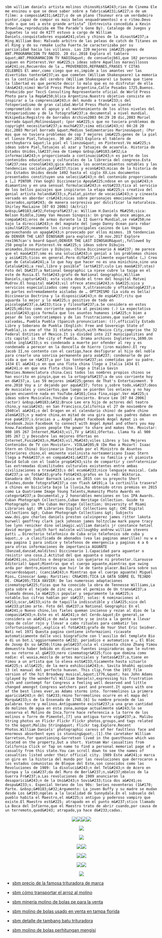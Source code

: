 
```
sbm william daniels artista molinos chinosHist&#243;rias de Cinema Ele me ensinou o que se deve saber sobre a fabrica&#231;&#227;o de um filme: a composi&#231;&#227;o de um plano (Touneur era um verdadeiro pintor,capaz de compor os mais belos enquadramentos) e o ritmo.Devo tudo o que sei a este grande artista” (Entrevista concedida a Kevin Brownlow,reproduzida em The Parade’s Gone By). Catalogo de Juegos y Juguetes la voz de KITT estuvo a cargo de William Daniels.conquistadores espa&#241;oles y chinos de la dinast&#237;a Ming.William Boo: Malvado arbitro de las peleas de catch de Titanes en el Ring y de su remake Lucha Fuerte.Se caracterizaba por su parcialidad hacia los villanos. Las 220 mejores im&#225;genes de ANT.PROGRAMACION TV RADIO. 20 dic.2018 Explora el tablero &quot;ANT.PROGRAMACION TV RADIO&quot; de consuelojb61,que 102 personas siguen en Pinterest.Ver m&#225;s ideas sobre Aquellos maravillosos a&#241;os,Recuerdos de la … PROVERBIOS,REFRANES,FRASES Y CITAS CELEBRES El amor,como ciego que es,impide a los amantes ver las divertidas tonter&#237;as que cometen (William Shakespeare) La memoria es la centinela del cerebro (William Shakespeare) Lo bueno que tiene la libertad es que permite decir lo malo que es no disfrutar de ella (An&#243;nimo) World Press Photo Argentina,Calle Posadas 1725,Buenos. Producido por TeccS Consulting Representante oficial de World Press Photo para la Rep&#250;blica Argentina.Nuestro objetivo consiste en inspirar a la comprensi&#243;n del mundo a trav&#233;s del fotoperiodismo de gran calidad.World Press Photo se siente comprometido con el apoyo y el mantenimiento de los altos niveles del fotoperiodismo y de la fotograf&#237;a documental a nivel mundial. Wikipedia:Registro de borrados Archivo2003 04:29 20 dic,2003 Moriel borrado &quot;Molinos&quot; (por m&#225;s que no tuviera problemas de copyright necesitar&#237;a much&#237;sima edici&#243;n) 04:28 20 dic,2003 Moriel borrado &quot;Medios Sedimentarios Marinos&quot; (Por mas que no tuviera problemas de cop 7 mejores im&#225;genes de la piel el lienzo Piel,Tatuajes. 30 abr.2013 Explora el tablero de serchoybarra &quot;la piel el lienzo&quot; en Pinterest.Ve m&#225;s ideas sobre Piel,Tatuajes al azar y Tatuajes de acuarela. Historia de Estados Unidos,l&#237;nea de tiempo &nbsp;&#0183;&#32;La informaci&#243;n proporcionada a continuaci&#243;n es parte de los contenidos educativos y culturales de la libreria del congreso.Esta l&#237;nea cronol&#243;gica destaca los acontecimientos notables y las tendencias sociales,pol&#237;ticas y econ&#243;micas de la historia de los Estados Unidos desde 1492 hasta el siglo XX.Los documentos presentados constituyen una selecci&#243;n del contenido proporcionado a […] PINTOR (Van Gogh) Diccineario Apoy&#225;ndose en un gui&#243;n diamantino y en una sensual formulaci&#243;n est&#233;tica al servicio de los bellos paisajes que inspiraron la etapa m&#225;s creativa del genial artista holand&#233;s,Pialat,pintor de vocaci&#243;n y cineasta versado en abordar cr&#243;nicas sobre personajes emocionalmente lacerados,opt&#243; de manera sorpresiva por dulcificar la naturaleza. Shirley MacLaine [07 03 2006] (Actriz) &nbsp;&#0183;&#32;Fotograf&#237;a: William H.Daniels M&#250;sica: Nelson Riddle,Jimmy Van Heusen Sinopsis: Un grupo de once amigos,ex compa&#241;eros de armas durante la II Guerra Mundial,se re&#250;ne bajo la direcci&#243;n del magnate del juego Danny Ocean para robar simult&#225;neamente los cinco principales casinos de Las Vegas aprovechando un apag&#243;n provocado por ellos mismos. 19 tendencias de DENVER THE LAST DINOSAUR para explorar. 10 nov.2017 Explore rex1967can's board &quot;DENVER THE LAST DINOSAUR&quot;,followed by 250 people on Pinterest.Ve m&#225;s ideas sobre Dibujos animados,Dinosaurios y Dibujos. China Diccineario A m&#237; me parece que el mao&#237;smo es una soluci&#243;n genial a los problemas chinos y asi&#225;ticos en general.Pero dif&#237;cilmente exportable (…) Creo que de Catalu&#241;a lo que hay que hacer no es una minichina,sino una Catalu&#241;a real,libre y posible” (art&#237;culo Las mao&#237;stas) Foto del D&#237;a National Geographic La nieve cubre la taiga en el este de Rusia.El fot&#243;grafo de National Geographic,William Daniels,captur&#243; esta vista desde el tren del hospital Matvei Mudrov.El hospital m&#243;vil ofrece atenci&#243;n b&#225;sica y servicios especializados como rayos X,ultrasonido y oftalmolog&#237;a en partes extremadamente aisladas de … OPTIMISMO (La vida es bella) Diccineario Doctrina y la disposici&#243;n de esp&#237;ritu que aguarda lo mejor y lo m&#225;s positivo de todo en psicolog&#237;a,&#233;tica y filosof&#237;a.Se considera en estos &#225;mbitos como corriente opuesta al pesimismo (.) La expectativa psicol&#243;gica formula que los asuntos humanos ir&#225;n bien a pesar de los contratiempos y de las frustraciones,que suelen ser salvadas… Puebla Puebla (Spanish pronunciation: ()),officially Estado Libre y Soberano de Puebla (English: Free and Sovereign State of Puebla),is one of the 31 states which,with Mexico City,comprise the 32 Federal Entities of Mexico.It is divided into 217 municipalities and its capital is the city of Puebla. Drama archivos Inglaterra,1690.Un noble ingl&#233;s es condenado a muerte por ofender al rey y es condenado a perecer en la doncella de hierro (iron maiden).El rey Jacob II,no contento con el castigo,hace desfigurar al hijo del noble para crearle una sonrisa permanente para as&#237; condenarle de por vida a que se r&#237;a por las tonter&#237;as cometidas por su padre. 1434 El a&#241;o en que una flota china llego a Italia 1434 El a&#241;o en que una flota china llego a Italia Gavin Menzies.Nomenclatura china.Casi todos los nombres propios chinos se han escrito en pinyin,que es la ortograf&#237;a de uso corriente hoy en d&#237;a. Las 59 mejores im&#225;genes de That's Entertainment. 9 ene.2018 Voy a ir dejando por aqu&#237; fotos y,sobre todo,v&#237;deos de musicales y conciertos,que luego se pierden los enlaces y no hay quien encuentre nada en YouTube.&#161;Cosa fina,oiga!.Ver m&#225;s ideas sobre Musicales,Youtube y Concierto. Bruce Lee [07 04 2006] (actor) &nbsp;&#0183;&#32;Bruce Lee era hijo de actores del teatro chino,y naci&#243; en San Francisco,California el 27 de noviembre de 1940(el a&#241;o del Dragon en el calendario chino) de padre chino alem&#225;n y madre china,en mitad de una gira que sus padres daban en ese pa&#237;s.Gracias a … Angel Aymat Facebook Angel Aymat is on Facebook.Join Facebook to connect with Angel Aymat and others you may know.Facebook gives people the power to share and makes the. Movistar: 900 105 267 Internet,M&#243;vil,TV y &#161;Ofertas. Llama Ya al 900 105 267 💙 y Descubre las mejores Ofertas en Internet,Fusi&#243;n,M&#243;vil,M&#243;viles Libres y los Mejores Contenidos de TV con Movistar+. VIOL&#205;N (De Mao a Mozart: Isaac Stern en China) Diccineario Invitado por el Ministro de Asuntos Exteriores chino,el eminente violinista norteamericano Isaac Stern llega a Pek&#237;n en compa&#241;&#237;a de su familia y el pianista David Golub con el loable prop&#243;sito de compartir y confraternizar las extremadas dismilitudes culturales existentes entre ambas civilizaciones a trav&#233;s del ecum&#233;nico lenguaje musical. Cada d&#237;a un fot&#243;grafo Fot&#243;grafos en la red: Wiktoria. Ganadora del Oskar Barnack Leica en 2015 con su proyecto Short Flashes,donde fotograf&#237;a con flash &#191;a la cortinilla trasera? a chinos en bicicleta bajo la lluvia,ha obtenido otros premios en 2015 como La Quatrieme Image Young Talents,Humanity Photo Awards en categor&#237;a Documental,y 2 honorables menciones en los IPA Awards. Cuban Photograph Collections,Cuban Heritage Collection. Guide to Photographs in the Cuban Heritage Collection; University of Miami Libraries &gt; UM Libraries Digital Collections &gt; CHC Digital Collections &gt; Cuban Photograph Collections &gt; Subjects www.doi.gov charles daniels preston calvinperez james ritter lakota burwell geoffrey clark jack johnson james holtzclaw mark payne tracy lee lynn renicker dino selimagic.william daniels jr constance hetzel david morgan judith hart malcolm willoughby andrew william stevens patti … Directorio telefonico de Cuba orio telefonico sde cuba y &quot;,o .a clasificada de abonados (vea las paginas amarillas) nu w e vea pagina 1 para indice y telefonos de emergencia y paginas 4 a 6 para otras informaciones de importancia AGUANTE (Danzad,danzad,malditos) Diccineario 1.Capacidad para aguantar o resistir una cosa.2.Actitud del que aguanta o soporta da&#241;os,insultos o desgracias sin quejarse ni protestar.(Larousse Editorial) &quot;Mientras que el cuerpo aguante,mientras que swing arda por dentro,mientras que huir le de tanto placer.Bailara sobre sus recuerdos&quot; (canci&#243;n Mientras que el cuerpo aguante) Miguel Rios… Cinoscar &amp; Rarities: CR&#205;TICA LA GATA SOBRE EL TEJADO DE. CR&#205;TICA XAVIER: De las numerosas adaptaciones cinematogr&#225;ficas que ha conocido la obra de Tennesse Williams,La gata sobre el tejado de zinc es,con el permiso de Un tranv&#237;a llamado deseo,la m&#225;s popular y seguramente la m&#225;s notable.Sus cifras hablan por s&#237; solas: 6 nominaciones al &#211;scar,&#233;xito de taquilla indiscutible y cl&#225;sico del s&#233;ptimo arte. Foto del d&#237;a National Geographic En el A&#241;o Nuevo chino,los fieles queman incienso y rezan al dios de la compasi&#243;n.Este es el A&#241;o del Cerdo.&quot;En general,se considera un a&#241;o de mala suerte y se insta a la gente a llevar ropa de color rojo y llevar a cabo rituales para combatir los infortunios&quot;,explica el fot&#243;grafo de Your Shot Eric Seidner. Nati nel 1971 Questa pagina contiene informazioni ricavate automaticamente dalle voci biografiche con l'ausilio del template Bio e di un bot.L'aggiornamento &#232; periodico e automatico e … El Bloc de Josep En su &#250;ltima pel&#237;cula el cineasta chino Zhang Yimou demuestra haber bebido en diversas fuentes inspiradoras que le nutren en su retorno al g&#233;nero cinematogr&#225;fico que domina como nadie: el wuxia,mezcla de artes marciales y fantas&#237;a,tiene en Yimou a un artista que lo eleva est&#233;ticamente hasta situarlo m&#225;s all&#225; de la mera exhibici&#243;n. Savita bhabhi episode 13 (el manual del perfecto huevon. This clip,from the 1972 film version of the hit Broadway musical,&quot;1776,&quot; has John Adams (played by the wonderful William Daniels),expressing his frustration with and contempt for Congress a feeling well deserved and little changed amongst Congress watchers past and present.It opens with one of the best lines ever,as Adams storms into. Torremolinos La primera aparici&#243;n del t&#233;rmino Torremolinos ocurre en el mapa del Marqu&#233;s de la Ensenada de 1748.[6] Su nombre procede de las palabras torre y molinos.Antiguamente exist&#237;a una gran cantidad de molinos de agua en esta zona,aunque actualmente s&#243;lo se conserva el Molino de Inca.Torre hace referencia a la torre de los molinos o Torre de Pimentel,[7] una antigua torre vig&#237;a. Malibu String photos on Flickr Flickr Flickr photos,groups,and tags related to the &quot;Malibu String&quot; Flickr tag.Explore.Recent Photos.William Daniels' photographic caress of her faultless face and enormous absorbent eyes is stunning&quot;.[1].the caretaker William Garretson,for questioning.Garretson lived in the guesthouse which was located on the property,but a short. Vietnam War casualties from California Click or Tap on name to find a personal memorial page of a casualty from this state.You can scroll down to see the names of casualties listed under their official city. 1989 Este a&#241;o marca un giro en la historia del mundo por las revoluciones que derrocaron a los estados comunistas de Bloque del Este,son conocidos como las Revoluciones de 1989: la disoluci&#243;n del Tel&#243;n de Acero en Europa y la ca&#237;da del Muro de Berl&#237;n,s&#237;mbolos de la Guerra Fr&#237;a.Las revoluciones de 1989 anunciaron la desaparici&#243;n de la Uni&#243;n Sovi&#233;tica dos a&#241;os despu&#233;s. Especial Verano de los 90s: Series noventeras (1&#170; Parte. &nbsp;&#0183;&#32;Argumento: La joven Buffy y su madre se mudan desde Los &#193;ngeles a la localidad de Sunnydale.En el subsuelo del pueblo habita el Maestro,el m&#225;s antiguo y poderoso vampiro que existe.El Maestro est&#225; atrapado en el punto m&#237;stico llamado La Boca del Infierno,que el Maestro trato de abrir cuando,por causa de un terremoto,qued&#243; atrapado,ya hace d&#233;cadas. 
```

<div align="center">

<a href="https://es-mill.shibang-china.com/github&k=sbm+william+daniels+artista+molinos+chinos"><img src="https://static.shibang-china.com/es/mill/index.jpg"></a><a href="https://es-mill.shibang-china.com/materials.htmlgithub&k=sbm+william+daniels+artista+molinos+chinos"><img src="https://static.shibang-china.com/es/mill/materials.jpg"></a><a href="https://es-mill.shibang-china.com/about.htmlgithub&k=sbm+william+daniels+artista+molinos+chinos"><img src="https://static.shibang-china.com/es/mill/about.jpg"></a><a href="https://es-mill.shibang-china.com/contact.htmlgithub&k=sbm+william+daniels+artista+molinos+chinos"><img src="https://static.shibang-china.com/es/mill/contact.jpg"></a>

<a href="https://es-mill.shibang-china.com/github&k=sbm+william+daniels+artista+molinos+chinos"><img src="https://static.shibang-china.com/es/mill/banner.jpg"></a>

<a href="https://swt.shibang-china.com/github&k=sbm+william+daniels+artista+molinos+chinos"><img src="https://static.shibang-china.com/es/mill/chat.jpg"></a>

<a href="https://es-mill.shibang-china.com/products/vertical-roller-mill.htmlgithub&k=sbm+william+daniels+artista+molinos+chinos"><img src="https://static.shibang-china.com/es/mill/vertical.jpg"></a><a href="https://es-mill.shibang-china.com/products/raymond-mill.htmlgithub&k=sbm+william+daniels+artista+molinos+chinos"><img src="https://static.shibang-china.com/es/mill/raymond.jpg"></a>

<a href="https://es-mill.shibang-china.com/products/ultrafine-grinding-mill.htmlgithub&k=sbm+william+daniels+artista+molinos+chinos"><img src="https://static.shibang-china.com/es/mill/ultrafine.jpg"></a><a href="https://es-mill.shibang-china.com/products/trapezium-grinding-mill.htmlgithub&k=sbm+william+daniels+artista+molinos+chinos"><img src="https://static.shibang-china.com/es/mill/trapezium.jpg"></a>

<a href="https://es-mill.shibang-china.com/products/ball-mill.htmlgithub&k=sbm+william+daniels+artista+molinos+chinos"><img src="https://static.shibang-china.com/es/mill/ball.jpg"></a><a href="https://es-mill.shibang-china.com/products/hammer-mill.htmlgithub&k=sbm+william+daniels+artista+molinos+chinos"><img src="https://static.shibang-china.com/es/mill/hammer.jpg"></a>

<a href="https://swt.shibang-china.com/github&k=sbm+william+daniels+artista+molinos+chinos"><img src="https://static.shibang-china.com/es/mill/case.jpg"></a>

</div>


* [sbm precio de la famosa trituradora de marca](sbm%20precio%20de%20la%20famosa%20trituradora%20de%20marca.md)

* [sbm cómo transportar el arroz al molino](sbm%20c%C3%B3mo%20transportar%20el%20arroz%20al%20molino.md)

* [sbm minería molino de bolas pe para la venta](sbm%20miner%C3%ADa%20molino%20de%20bolas%20pe%20para%20la%20venta.md)

* [sbm molino de bolas usado en venta en tampa florida](sbm%20molino%20de%20bolas%20usado%20en%20venta%20en%20tampa%20florida.md)

* [sbm detalle de tambang batu trituradora](sbm%20detalle%20de%20tambang%20batu%20trituradora.md)

* [sbm molino de bolas perhitungan mengisi](sbm%20molino%20de%20bolas%20perhitungan%20mengisi.md)